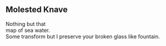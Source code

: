 Molested Knave
--------------
Nothing but that  
map of sea water.  
Some transform but I preserve your broken glass like fountain.  
